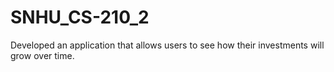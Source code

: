 # SNHU_CS-210_2

Developed an application that allows users to see how their investments will grow over time.
